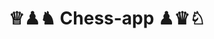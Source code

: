 <div align="center">

<!-- <img src="https://your-logo-url-or-banner.png" width="80%" /> -->

# ♕♟♞ Chess-app ♟♛♘



</div>



